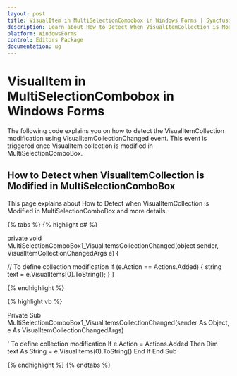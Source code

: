 ```yaml
---
layout: post
title: VisualItem in MultiSelectionCombobox in Windows Forms | Syncfusion
description: Learn about How to Detect When VisualItemCollection is Modified in Syncfusion Windows Forms MultiSelectionComboBox control and more.
platform: WindowsForms
control: Editors Package
documentation: ug
---
```


# VisualItem in MultiSelectionCombobox in Windows Forms

The following code explains you on how to detect the VisualItemCollection modification using VisualItemCollectionChanged event. This event is triggered once VisualItem collection is modified in MultiSelectionComboBox.

## How to Detect when VisualItemCollection is Modified in MultiSelectionComboBox

This page explains about How to Detect when VisualItemCollection is Modified in MultiSelectionComboBox and more details.

{% tabs %}
{% highlight c# %}

private void MultiSelectionComboBox1_VisualItemsCollectionChanged(object sender, VisualItemCollectionChangedArgs e)
{

// To define collection modification
    if (e.Action == Actions.Added)
    {
        string text = e.VisualItems[0].ToString();
    }
}

{% endhighlight %}

{% highlight vb %}

Private Sub MultiSelectionComboBox1_VisualItemsCollectionChanged(sender As Object, e As VisualItemCollectionChangedArgs)

' To define collection modification
If e.Action = Actions.Added Then
Dim text As String = e.VisualItems(0).ToString()
End If
End Sub
 
{% endhighlight %}
{% endtabs %}
